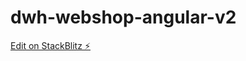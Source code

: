 # dwh-webshop-angular-v2

[Edit on StackBlitz ⚡️](https://stackblitz.com/edit/angular-uznezk-pkxp6x)